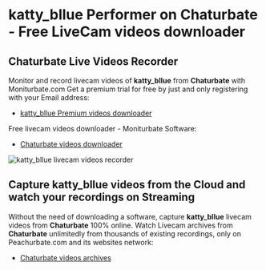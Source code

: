 # katty_bllue Performer on Chaturbate - Free LiveCam videos downloader

## Chaturbate Live Videos Recorder

Monitor and record livecam videos of **katty_bllue** from **Chaturbate** with Moniturbate.com
Get a premium trial for free by just and only registering with your Email address:
* [katty_bllue Premium videos downloader](https://moniturbate.com/request-demo-licence-key.html)

Free livecam videos downloader - Moniturbate Software:
* [Chaturbate videos downloader](https://moniturbate.com/moniturbate-download-software.html)

![katty_bllue livecam videos recorder](https://peachurnet.com/templates/moniturbate-software.png)


## Capture katty_bllue videos from the Cloud and watch your recordings on Streaming

Without the need of downloading a software, capture **katty_bllue** livecam videos from **Chaturbate** 100% online.
Watch Livecam archives from **Chaturbate** unlimitedly from thousands of existing recordings, only on Peachurbate.com and its websites network:
* [Chaturbate videos archives](https://peachurnet.com/)